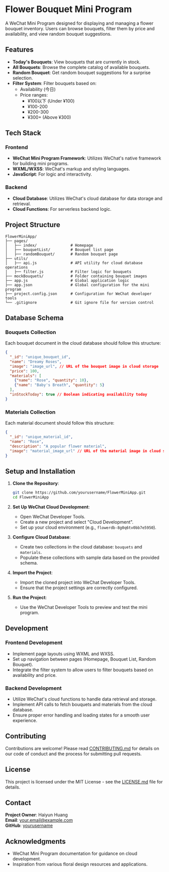 # Flower Bouquet Mini Program

A WeChat Mini Program designed for displaying and managing a flower bouquet inventory. Users can browse bouquets, filter them by price and availability, and view random bouquet suggestions.

## Features

- **Today's Bouquets**: View bouquets that are currently in stock.
- **All Bouquets**: Browse the complete catalog of available bouquets.
- **Random Bouquet**: Get random bouquet suggestions for a surprise selection.
- **Filter System**: Filter bouquets based on:
  - Availability (今日)
  - Price ranges:
    - ¥100以下 (Under ¥100)
    - ¥100-200
    - ¥200-300
    - ¥300+ (Above ¥300)

## Tech Stack

### Frontend
- **WeChat Mini Program Framework**: Utilizes WeChat's native framework for building mini programs.
- **WXML/WXSS**: WeChat's markup and styling languages.
- **JavaScript**: For logic and interactivity.

### Backend
- **Cloud Database**: Utilizes WeChat's cloud database for data storage and retrieval.
- **Cloud Functions**: For serverless backend logic.

## Project Structure

```
FlowerMiniApp/
├── pages/
│   ├── index/               # Homepage
│   ├── bouquetList/         # Bouquet list page
│   ├── randomBouquet/       # Random bouquet page
├── utils/
│   ├── api.js               # API utility for cloud database operations
│   ├── filter.js            # Filter logic for bouquets
├── mockBouquets/            # Folder containing bouquet images
├── app.js                   # Global application logic
├── app.json                 # Global configuration for the mini program
├── project.config.json      # Configuration for WeChat developer tools
└── .gitignore               # Git ignore file for version control
```

## Database Schema

### Bouquets Collection
Each bouquet document in the cloud database should follow this structure:
```json
{
  "_id": "unique_bouquet_id",
  "name": "Dreamy Roses",
  "image": "image_url", // URL of the bouquet image in cloud storage
  "price": 100,
  "materials": [
    {"name": "Rose", "quantity": 10},
    {"name": "Baby's Breath", "quantity": 5}
  ],
  "inStockToday": true // Boolean indicating availability today
}
```

### Materials Collection
Each material document should follow this structure:
```json
{
  "_id": "unique_material_id",
  "name": "Rose",
  "description": "A popular flower material",
  "image": "material_image_url" // URL of the material image in cloud storage
}
```

## Setup and Installation

1. **Clone the Repository**:
   ```bash
   git clone https://github.com/yourusername/FlowerMiniApp.git
   cd FlowerMiniApp
   ```

2. **Set Up WeChat Cloud Development**:
   - Open WeChat Developer Tools.
   - Create a new project and select "Cloud Development".
   - Set up your cloud environment (e.g., `flowerdb-8g0q6tv0bb7e5950`).

3. **Configure Cloud Database**:
   - Create two collections in the cloud database: `bouquets` and `materials`.
   - Populate these collections with sample data based on the provided schema.

4. **Import the Project**:
   - Import the cloned project into WeChat Developer Tools.
   - Ensure that the project settings are correctly configured.

5. **Run the Project**:
   - Use the WeChat Developer Tools to preview and test the mini program.

## Development

### Frontend Development
- Implement page layouts using WXML and WXSS.
- Set up navigation between pages (Homepage, Bouquet List, Random Bouquet).
- Integrate the filter system to allow users to filter bouquets based on availability and price.

### Backend Development
- Utilize WeChat's cloud functions to handle data retrieval and storage.
- Implement API calls to fetch bouquets and materials from the cloud database.
- Ensure proper error handling and loading states for a smooth user experience.

## Contributing

Contributions are welcome! Please read [CONTRIBUTING.md](CONTRIBUTING.md) for details on our code of conduct and the process for submitting pull requests.

## License

This project is licensed under the MIT License - see the [LICENSE.md](LICENSE.md) file for details.

## Contact

**Project Owner**: Haiyun Huang  
**Email**: your.email@example.com  
**GitHub**: [yourusername](https://github.com/yourusername)

## Acknowledgments

- WeChat Mini Program documentation for guidance on cloud development.
- Inspiration from various floral design resources and applications.